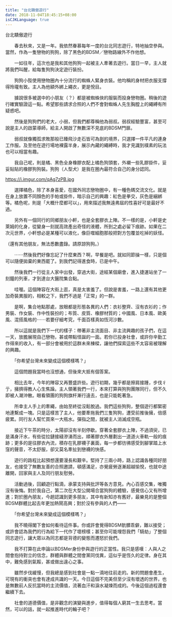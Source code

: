 ```yaml
---
title: "台北驕傲遊行"
date: 2018-11-04T18:45:15+08:00
isCJKLanguage: true
---
```


台北驕傲遊行

　　春去秋來，又是一年。我依然眷慕每年一度的台北同志遊行，特地抽空參與。當然，作為一隻戀物的狗狗，除了黑色的BDSM／戀物路線外不作他想。

　　一如往年，這次也是我和其他狗狗一起被主人牽著去遊行。當日一早，主人就將我們叫醒，給每隻狗狗決定遊行裝扮。

　　狗狗小狴使用戀物圈內十分流行的蜘蛛人緊身衣裝。他均稱的身材把衣服支撐得玲瓏有致。主人為他額外綁上繩衣，更是悅目。

　　據說很多被選中的小朋友（？）都是被蜘蛛俠的服裝而投身戀物圈。稍後的遊行確實驗證這一點。希望那些請求合照的人們不會對蜘蛛人先生胸膛上的繩縛有所疑惑吧。

　　然後是狗狗們的老大，小弱，但我們都尊稱他為弱叔。弱叔經驗豐富，甚至可說是主人的啟蒙導師，給主人開啟了無數深不見底的BDSM門扉。

　　弱叔就像獨孤求敗那般已臻飛沙走石皆可為劍的境界，只選擇一件平凡的連身工作服。及至他在遊行場地裸露半身，展示內藏的繩縛時，我才見識到樸素的玩法也可以相當有趣。

　　我自己呢，則是橘、黑色全身橡膠衣配上橘色狗頭套，外襯一些乳膠掛件，妥妥貼貼的橡膠狗狗裝。狗狗（人型犬）是我在圈內最符合自己的身分認同。

https://i.imgur.com/qAg7zPB.jpg

　　選擇橘色，除了本身喜愛，在國外同志戀物圈中，有一種色碼交流文化。就是在身上放置不同顏色的手帕或掛件，暗示自己的興趣：紅色是拳交，灰色是綑綁等。橘色呢，則是「大概什麼都可以」，用來描述我無遠弗屆的性喜好可是最好不過。

　　另外有一個同行的同鄉朋友小軒，也是全套膠衣上陣。不一樣的是，小軒是史萊姆的化身，從變身一刻就高效產出奇怪的液體，所到之處必留下痕跡。如果在二次元世界，小軒想必是某種可以液化，像巨噬細胞那般把對方包覆並吃掉的妖怪。

（還有其他朋友，無法悉數盡錄。請原諒狗狗。）

　　⋯⋯然後我們好像忘記了什麼東西？啊，早餐是吧。就如同節操一樣，只是個可以隨便拋棄的東西罷了。到我們記得進食時，已是中午。

　　然後我們一行從主人家中出發，穿過大街，途經某個廟會，進入捷運站坐了一刻鐘的列車，才到達台大醫院集合點。

　　哇喔。這個陣容在大街上逛，真是太害羞了。但說是害羞，一路上還有其他更加奇裝異服的，相較之下，我們不過是「正常」的一群。

　　是啊，集合地點那處，放眼都是形態各異的人們：衣衫整齊、沒有衣衫的；作男裝、作女裝、作中性裝扮的；布質、皮質、橡膠材質的；中國風、日本風、歐美風、混搭風格的⋯⋯若要仔細考究，千面百樣真如恆河沙數。

　　所以這就是我們下一代的樣子：帶著非主流面目、非主流興趣的孩子們，在這一天，放膽展現自己戀物，甚或帶點怪誕的一面。若你已投身社會，或許你辛勤工作得來的收入，有一部分會被用於這群未來棟樑，讓他們探索這些不太容易被理解的興趣。

　　「你希望台灣未來變成這個模樣嗎？」

　　這個問題我當時也沒想通，但後來大抵有個答案。

　　相比去年，今年的陣容又再豐盛許些。遊行初期，幾乎都是擦肩接踵，步伐彳亍，擁擠得教人心生焦躁。主人領著我們一行，本來打算與狗狗團隊同行，但不久即被人潮沖散。眼看領團的狗狗旗杆漸行遠去，也是只能乾著急。

　　所幸主人手上的牽繩，由始至終從沒鬆脫過。我們這些狗狗，整個遊行都緊密地連繫成一塊。只是這樣苦了主人，他要牽拖我們三隻狗狗，遭受前推後擁，倍感疲累。同行友人幫忙買來一大瓶水。彈指之間，就被主人消滅成空瓶。

　　接近下午茶的時分，太陽卻沒有半刻停歇。穿著全套膠衣上陣，不過須臾，已是滿身汗水，有些從拉鏈接縫滲湧而出，順著膠衣外層劃出一道道火車軌一般的痕跡；更多的是往膠衣內流，積存在乳膠襪子裏面，每一步都彷彿感受到腳掌踏上水窪的聲音，不太舒服，卻又莫名牽扯到戀襪的快感。

　　遊行的路程比起預想還要漫長和艱辛。堅持了三兩小時，路上認識各種同好朋友，也接受了無數友善的合照邀請，頓感滿足，亦覺疲勞逐漸超越愉悅，也就中途離開，回家與主人及同行朋友慰勞。

　　活動過後，回顧遊行點滴，承蒙支持與批評等各方意見。內心百感交集，唯獨沒有後悔。對於我自己，第二次在大型公開場合當狗狗的體驗，感覺信心又有所增進；對於圈內朋友，今趟認識到更多朋友，其中有新知亦有舊好，最樂見的是整個BDSM群體比起去年更加熱鬧高興；對於沒有參與的人們——

　　「你希望台灣未來變成這個模樣嗎？」

　　我不曉得閣下會如何看待這件事。你或許會覺得BDSM骯髒乖僻，難以接受；或許會認為我們的行為給下一代作了壞榜樣；甚至你可能埋怨我們「騎劫」了整個同志遊行，讓大眾以為同志都是背德的變態而遷怒於我們。

　　我不打算在此申論以BDSMer身份參與遊行的正當性。我只是感嘆︰人與人之間會抱持對立的信念，群體與群體之間會黨同伐異，這似乎是恆久的定律。身在其中，難免感到氣餒，甚或做出違心之事。

　　雖然步伐緩慢，但我總是感到社會是一點一滴地往前走的。新的問題會產生，可現有的衝突也會有達成共識的一天。今日這個不完美但至少沒有壞透的世界，也是無數前人反抗當時的主流價值，流著血汗和淚水凝煉而成的。今後這個過程還會繼續下去。

　　社會的道德價值，是非觀念的演變與進步，值得每個人窮其一生去思考。當然，可以的話，就一起推進時代的輪子吧？
